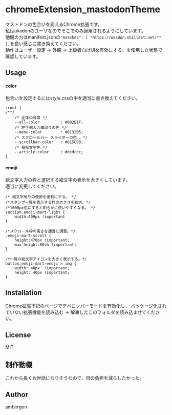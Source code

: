 # chromeExtension_mastodonTheme
マストドンの色合いを変えるChrome拡張です。<br>
私はukadonのユーザなのでそこでのみ適用されるようにしています。<br>
他鯖の方はmanifest.jsonの`"matches": [ "https://ukadon.shillest.net/*" ],`を良い感じに書き換えてください。<br>
動作はユーザー設定 -> 外観 -> 上級者向けUIを有効にする。を使用した状態で確認しています。<br>


## Usage
#### color
色合いを設定するにはstyle.cssの中を適当に書き換えてください。<br>
```
:root {
/**/
    /* 全体の背景 */
    --all-color         : #002E1F;
    /* 左手側入力欄周りの色 */
    --menu-color        : #013205;
    /* スクロールバー スライダーの色 。*/
    --scrollbar-color   : #015C08;
    /* 投稿文字色 */
    --article-color     : #dcdcdc;
}
```

#### emoji
絵文字入力の枠と選択する絵文字の表示を大きくしています。<br>
適当に変更してください。
```
/* 絵文字周りの使用を便利にする。 */
/*スタンプ一覧を表示する枠の大きさを拡大。*/
/*1000px位にすると明らかに使いやすくなる。 */
section.emoji-mart-light {
    width:499px !important
}

/*スクロール枠の高さを適当に調整。*/
.emoji-mart-scroll {
    height:470px !important;
    max-height:80vh !important;
}

/*一覧の絵文字アイコンを大きく表示する。*/
button.emoji-mart-emoji > img {
    width: 40px  !important;
    height: 40px !important;
}
```



## Installation
[Chrome拡張](chrome://extensions/)下記のページでデベロッパーモードを有効化し、 パッケージ化されていない拡張機能を読み込む -> 解凍したこのフォルダを読み込ませてください。


## License
MIT


## 制作動機
これから長くお世話になりそうなので、目の負担を減らしたかった。


## Author
ambergon



